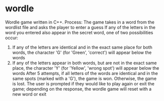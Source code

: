 # wordle
Wordle game written in C++. Process: The game takes in a word from the wordlist file and asks the player to enter a guess
If any of the letters in the word you entered also appear in the secret word, one of two possibilities occur:
1) If any of the letters are identical and in the exact same place for both words, the character 'G' (for 'Green', 'correct') will appear below the words
2) If any of the letters appear in both words, but are not in the exact same place, the character 'Y' (for 'Yellow', 'wrong spot') will appear below the words
After 5 attempts, if all letters of the words are identical and in the same spots (marked with a 'G'), the game is won. Otherwise, the game is lost.
The user is prompted if they would like to play again or exit the game; depending on the response, the wordle game will reset with a new word or exit
